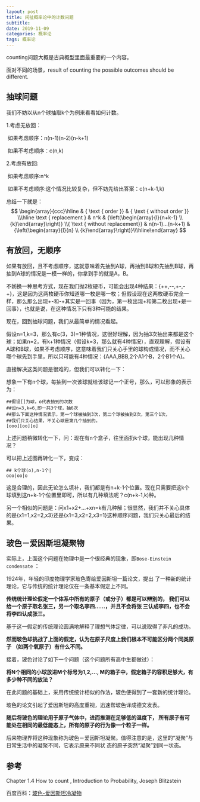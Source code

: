```yaml
---
layout: post
title: 闲扯概率论中的计数问题
subtitle: 
date: 2019-11-09
categories: 概率论
tags: 概率论
---
```


counting问题大概是古典概型里面最重要的一个内容。

面对不同的场景，result of counting the possible outcomes should be different.

## 抽球问题

我们不妨以从n个球抽取k个为例来看看如何计数。

1.考虑无放回：

​	如果考虑顺序：n(n-1)(n-2)(n-k+1)

​	如果不考虑顺序：c(n,k)

2.考虑有放回:

​	如果考虑顺序:n^k

​	如果不考虑顺序:这个情况比较复杂，但不妨先给出答案：c(n+k-1,k)



总结一下就是：
$$
\begin{array}{ccc}\hline & { \text { order }} & { \text { without order }} \\\hline \text { replacement } & n^k & {\left(\begin{array}{l}{n+k-1} \\ {k}\end{array}\right)} \\{ \text { without replacement}} & n(n-1)...(n-k+1) &  {\left(\begin{array}{l}{n} \\ {k}\end{array}\right)}\\\hline\end{array}
$$


## 有放回，无顺序

如果有放回，且不考虑顺序，这就意味着先抽到A球，再抽到B球和先抽到B球，再抽到A球的情况是一模一样的，你拿到手的就是A，B。

不妨换一种思考方式，现在我们抛2枚硬币，可能会出现4种结果：{++,--,+-,-+}，这是因为这两枚硬币你知道哪一枚是哪一枚；但假设现在这两枚硬币完全一样，那么那么出现+-和-+其实是一回事（因为，第一枚出现+和第二枚出现+是一回事），也就是说，在这种情况下只有3种可能的结果。

现在，回到抽球问题，我们从最简单的情况看起。

假设n=1,k=3，那么有c(3，3)=1种情况，这很好理解，因为抽3次抽出来都是这个球；如果n=2，有k+1种情况（假设k=3，那么就有4种情况），直观理解，假设有A球和B球，如果不考虑顺序，这意味着我们只关心手里的球构成情况，而不关心哪个球先到手里，所以只可能有4种情况：{AAA,BBB,2个A1个B，2个B1个A}。

直接解决这类问题是很难的，但我们可以转化一下：

想象一下有n个球，每抽到一次该球就给该球记一个正号，那么，可以形象的表示为：

```
##假设[]为球，o代表抽到的次数
##设n=3,k=6,即一共3个球，抽6次
##那么下面这种情况表示，第一个球被抽到3次，第二个球被抽到2次，第三个1次，
##我们只关心结果，不关心球是第几个抽到的。
[ooo][oo][o]

```

上述问题稍微转化一下，问：现在有n个盒子，往里面扔k个球，能出现几种情况？

可以把上述图再转化一下，变成：

```
## k个球(o),n-1个|
ooo|oo|o
```

这是合理的，因此无论怎么填补，我们都是有n+k-1个位置。现在只需要把这k个球填到这n+k-1个位置里即可，所以有几种填法呢？c(n+k-1,k)种。

另一个相似的问题是：问x1+x2+...+xn=k有几种解；很显然，我们并不关心具体的是{x1=1,x2=2,x3}还是{x1=3,x2=2,x3=1}这种顺序问题，我们只关心最后的结果。



## 玻色－爱因斯坦凝聚物

实际上，上面这个问题在物理中是一个很经典的现象，即`Bose-Einstein condensate`  ：

1924年，年轻的印度物理学家玻色寄给爱因斯坦一篇论文，提出 了一种新的统计理论，它与传统的统计理论仅在一条基本假定上不同。 

**传统统计理论假定一个体系中所有的原子（或分子）都是可以辨别的， 我们可以给一个原子取名张三，另一个取名李四……，并且不会将张 三认成李四，也不会将李四认成张三。**

基于这一假定的传统理论圆满地解释了理想气体定律，可以说取得了非凡的成功。

**然而玻色却挑战了上面的假定，认为在原子尺度上我们根本不可能区分两个同类原子 （如两个氧原子）有什么不同。**

接着，玻色讨论了如下一个问题（这个问题所有高中生都做过）：

**将N个相同的小球放进M个标号为1,2,…, M的箱子中，假定箱子的容积足够大，有多少种不同的放法？**

在此问题的基础上，采用传统统计相似的作法，玻色便得到了一套新的统计理论。 

玻色的论文引起了爱因斯坦的高度重视，迅速帮玻色译成德文发表。

**随后将玻色的理论用于原子气体中，进而推测在足够低的温度下， 所有原子有可能处在相同的最低能态上，所有的原子的行为像一个粒子一样。**

后来物理界将这种现象称为玻色－爱因斯坦凝聚。值得注意的是，这里的“凝聚”与日常生活中的凝聚不同，它表示原来不同状 态的原子突然“凝聚”到同一状态。



## 参考

Chapter 1.4 How to count , Introduction to Probability, Joseph Blitzstein

百度百科：[玻色-爱因斯坦冷凝物](![https://baike.baidu.com/item/%E7%8E%BB%E8%89%B2-%E7%88%B1%E5%9B%A0%E6%96%AF%E5%9D%A6%E5%86%B7%E5%87%9D%E7%89%A9/493717?fr=aladdin](https://baike.baidu.com/item/玻色-爱因斯坦冷凝物/493717?fr=aladdin))